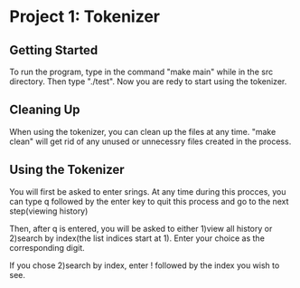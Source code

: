 Project 1: Tokenizer
====================
## Getting Started
To run the program, type in the command "make main" while in the src
directory. Then type "./test". Now you are redy to start using the tokenizer.
## Cleaning Up
When using the tokenizer, you can clean up the files at any time. "make clean"
will get rid of any unused or unnecessry files created in the process.
## Using the Tokenizer
You will first be asked to enter srings. At any time during this procces, you
can type q followed by the enter key to quit this process and go to the next
step(viewing history)

Then, after q is entered, you will be asked to either 1)view all history or 2)search
by index(the list indices start at 1). Enter your choice as the corresponding
digit.

If you chose 2)search by index, enter ! followed by the index you wish to
see.


